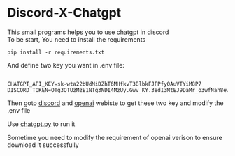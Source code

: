 <h1>Discord-X-Chatgpt</h1>
<p>This small programs helps you to use chatgpt in discord<br>
To be start, You need to install the requirements</p>
<pre class="hljs language-bash"><code>pip install -r requirements.txt
</code></pre>
<p>And define two key you want in .env file:</p>
<pre class="hljs language-bash"><code> 
CHATGPT_API_KEY=sk-wta22bUdMiDZhT6MHfkvT3BlbkFJFPfy0AuVTYiM8P7
DISCORD_TOKEN=OTg3OTUzMzE1NTg3NDI4MzUy.Gwv_KY.38dI3MtEJ9DaMr_o3wfNah8ewBnVbsyIhRs
</code></pre>
<p>Then goto <a href="https://discord.com/developers/applications">discord</a> and <a href="https://platform.openai.com/overview">openai</a> webiste to get these two key and modify the .env file</p>
<p>Use <a href="http://chatgpt.py">chatgpt.py</a> to run it</p>
<p>Sometime you need to modify the requirement of openai verison to ensure download it successfully</p>
